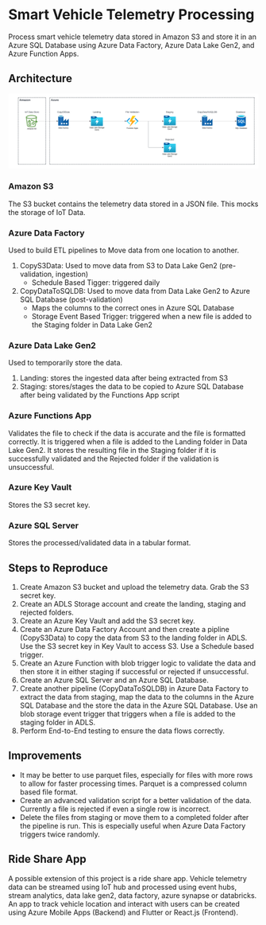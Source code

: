 # Smart Vehicle Telemetry Processing
Process smart vehicle telemetry data stored in Amazon S3 and store it in an Azure SQL Database using Azure Data Factory, Azure Data Lake Gen2, and Azure Function Apps.

## Architecture
![Architecture Diagram](./ArchitectureDiagram.png)

### Amazon S3
The S3 bucket contains the telemetry data stored in a JSON file. This mocks the storage of IoT Data.

### Azure Data Factory
Used to build ETL pipelines to Move data from one location to another.
1. CopyS3Data: Used to move data from S3 to Data Lake Gen2 (pre-validation, ingestion)
    - Schedule Based Tigger: triggered daily 
2. CopyDataToSQLDB: Used to move data from Data Lake Gen2 to Azure SQL Database (post-validation)
    - Maps the columns to the correct ones in Azure SQL Database
    - Storage Event Based Trigger: triggered when a new file is added to the Staging folder in Data Lake Gen2

### Azure Data Lake Gen2
Used to temporarily store the data.
1. Landing: stores the ingested data after being extracted from S3
2. Staging: stores/stages the data to be copied to Azure SQL Database after being validated by the Functions App script

### Azure Functions App
Validates the file to check if the data is accurate and the file is formatted correctly. It is triggered when a file is added to the Landing folder in Data Lake Gen2. It stores the resulting file in the Staging folder if it is successfully validated and the Rejected folder if the validation is unsuccessful.

### Azure Key Vault
Stores the S3 secret key.

### Azure SQL Server
Stores the processed/validated data in a tabular format.

## Steps to Reproduce
1. Create Amazon S3 bucket and upload the telemetry data. Grab the S3 secret key.
2. Create an ADLS Storage account and create the landing, staging and rejected folders.
3. Create an Azure Key Vault and add the S3 secret key.
4. Create an Azure Data Factory Account and then create a pipline (CopyS3Data) to copy the data from S3 to the landing folder in ADLS. Use the S3 secret key in Key Vault to access S3. Use a Schedule based trigger. 
5. Create an Azure Function with blob trigger logic to validate the data and then store it in either staging if successful or rejected if unsuccessful.
6. Create an Azure SQL Server and an Azure SQL Database.
7. Create another pipeline (CopyDataToSQLDB) in Azure Data Factory to extract the data from staging, map the data to the columns in the Azure SQL Database and the store the data in the Azure SQL Database. Use an blob storage event trigger that triggers when a file is added to the staging folder in ADLS.
8. Perform End-to-End testing to ensure the data flows correctly.

## Improvements
- It may be better to use parquet files, especially for files with more rows to allow for faster processing times. Parquet is a compressed column based file format.
- Create an advanced validation script for a better validation of the data. Currently a file is rejected if even a single row is incorrect.
- Delete the files from staging or move them to a completed folder after the pipeline is run. This is especially useful when Azure Data Factory triggers twice randomly.

## Ride Share App
A possible extension of this project is a ride share app. Vehicle telemetry data can be streamed using IoT hub and processed using event hubs, stream analytics, data lake gen2, data factory, azure synapse or databricks. An app to track vehicle location and interact with users can be created using Azure Mobile Apps (Backend) and Flutter or React.js (Frontend).
